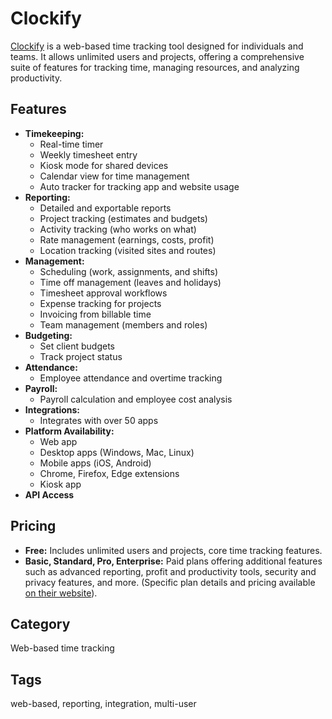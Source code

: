 # Clockify

[Clockify](https://clockify.me/) is a web-based time tracking tool designed for individuals and teams. It allows unlimited users and projects, offering a comprehensive suite of features for tracking time, managing resources, and analyzing productivity.

## Features
- **Timekeeping:**
  - Real-time timer
  - Weekly timesheet entry
  - Kiosk mode for shared devices
  - Calendar view for time management
  - Auto tracker for tracking app and website usage
- **Reporting:**
  - Detailed and exportable reports
  - Project tracking (estimates and budgets)
  - Activity tracking (who works on what)
  - Rate management (earnings, costs, profit)
  - Location tracking (visited sites and routes)
- **Management:**
  - Scheduling (work, assignments, and shifts)
  - Time off management (leaves and holidays)
  - Timesheet approval workflows
  - Expense tracking for projects
  - Invoicing from billable time
  - Team management (members and roles)
- **Budgeting:**
  - Set client budgets
  - Track project status
- **Attendance:**
  - Employee attendance and overtime tracking
- **Payroll:**
  - Payroll calculation and employee cost analysis
- **Integrations:**
  - Integrates with over 50 apps
- **Platform Availability:**
  - Web app
  - Desktop apps (Windows, Mac, Linux)
  - Mobile apps (iOS, Android)
  - Chrome, Firefox, Edge extensions
  - Kiosk app
- **API Access**

## Pricing
- **Free:** Includes unlimited users and projects, core time tracking features.
- **Basic, Standard, Pro, Enterprise:** Paid plans offering additional features such as advanced reporting, profit and productivity tools, security and privacy features, and more. (Specific plan details and pricing available [on their website](https://clockify.me/pricing)).

## Category
Web-based time tracking

## Tags
web-based, reporting, integration, multi-user